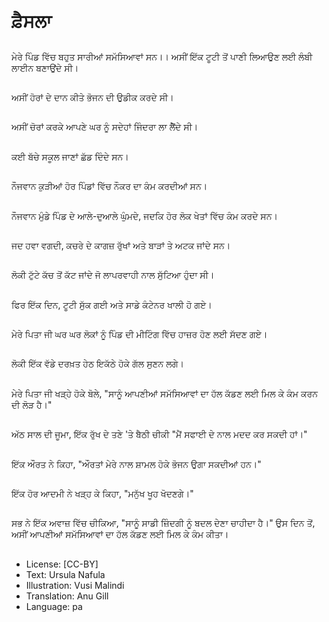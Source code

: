 # ਫ਼ੈਸਲਾ

##
ਮੇਰੇ ਪਿੰਡ ਵਿੱਚ ਬਹੁਤ ਸਾਰੀਆਂ ਸਮੱਸਿਆਵਾਂ ਸਨ।। ਅਸੀਂ ਇੱਕ ਟੂਟੀ ਤੋਂ ਪਾਣੀ ਲਿਆਉਣ ਲਈ ਲੰਬੀ ਲਾਈਨ ਬਣਾਉਂਦੇ ਸੀ।

##
ਅਸੀਂ ਹੋਰਾਂ ਦੇ ਦਾਨ ਕੀਤੇ ਭੋਜਨ ਦੀ ਉਡੀਕ ਕਰਦੇ ਸੀ।

##
ਅਸੀਂ ਚੋਰਾਂ ਕਰਕੇ ਆਪਣੇ ਘਰ ਨੂੰ ਸਦੇਹਾਂ ਜਿੰਦਰਾ ਲਾ ਲੈੋਂਦੇ ਸੀ।

##
ਕਈ ਬੱਚੇ ਸਕੂਲ ਜਾਣਾਂ ਛੱਡ ਦਿੰਦੇ ਸਨ।

##
ਨੌਜਵਾਨ ਕੁੜੀਆਂ ਹੋਰ ਪਿੰਡਾਂ ਵਿੱਚ ਨੌਕਰ ਦਾ ਕੰਮ ਕਰਦੀਆਂ ਸਨ।

##
ਨੌਜਵਾਨ ਮੁੰਡੇ ਪਿੰਡ ਦੇ ਆਲੇ-ਦੁਆਲੇ ਘੁੰਮਦੇ, ਜਦਕਿ ਹੋਰ ਲੋਕ ਖੇਤਾਂ ਵਿੱਚ ਕੰਮ ਕਰਦੇ ਸਨ।

##
ਜਦ ਹਵਾ ਵਗਦੀ, ਕਚਰੇ ਦੇ ਕਾਗਜ਼ ਰੁੱਖਾਂ ਅਤੇ ਬਾੜਾਂ ਤੇ ਅਟਕ ਜਾਂਦੇ ਸਨ।

##
ਲੋਕੀ ਟੁੱਟੇ ਕੱਚ ਤੋਂ ਕੱਟ ਜਾਂਦੇ ਜੋ ਲਾਪਰਵਾਹੀ ਨਾਲ ਸੁੱਟਿਆ ਹੁੰਦਾ ਸੀ।

##
ਫਿਰ ਇੱਕ ਦਿਨ, ਟੂਟੀ ਸੁੱਕ ਗਈ ਅਤੇ ਸਾਡੇ ਕੰਟੇਨਰ ਖਾਲੀ ਹੋ ਗਏ।

##
ਮੇਰੇ ਪਿਤਾ ਜੀ ਘਰ ਘਰ ਲੋਕਾਂ ਨੂੰ ਪਿੰਡ ਦੀ ਮੀਟਿੰਗ ਵਿੱਚ ਹਾਜ਼ਰ ਹੋਣ ਲਈ ਸੱਦਣ ਗਏ।

##
ਲੋਕੀ ਇੱਕ ਵੱਡੇ ਦਰਖ਼ਤ ਹੇਠ ਇਕੱਠੇ ਹੋਕੇ ਗੱਲ ਸੁਣਨ ਲਗੇ।

##
ਮੇਰੇ ਪਿਤਾ ਜੀ ਖੜ੍ਹੇ ਹੋਕੇ ਬੋਲੇ, "ਸਾਨੂੰ ਆਪਣੀਆਂ ਸਮੱਸਿਆਵਾਂ ਦਾ ਹੱਲ ਕੱਡਣ ਲਈ ਮਿਲ ਕੇ ਕੰਮ ਕਰਨ ਦੀ ਲੋੜ ਹੈ।"

##
ਅੱਠ ਸਾਲ ਦੀ ਜੂਮਾ, ਇੱਕ ਰੁੱਖ ਦੇ ਤਣੇ 'ਤੇ ਬੈਠੀ ਚੀਕੀ "ਮੈਂ ਸਫਾਈ ਦੇ ਨਾਲ ਮਦਦ ਕਰ ਸਕਦੀ ਹਾਂ।"

##
ਇੱਕ ਔਰਤ ਨੇ ਕਿਹਾ, "ਔਰਤਾਂ ਮੇਰੇ ਨਾਲ ਸ਼ਾਮਲ ਹੋਕੇ ਭੋਜਨ ਉਗਾ ਸਕਦੀਆਂ ਹਨ।"

##
ਇੱਕ ਹੋਰ ਆਦਮੀ ਨੇ ਖੜ੍ਹ ਕੇ ਕਿਹਾ, "ਮਨੁੱਖ ਖੂਹ ਖੋਦਣਗੇ।"

##
ਸਭ ਨੇ ਇੱਕ ਅਵਾਜ਼ ਵਿੱਚ ਚੀਕਿਆ, "ਸਾਨੂੰ ਸਾਡੀ ਜ਼ਿੰਦਗੀ ਨੂੰ ਬਦਲ ਦੇਣਾ ਚਾਹੀਦਾ ਹੈ।" ਉਸ ਦਿਨ ਤੋਂ, ਅਸੀਂ ਆਪਣੀਆਂ ਸਮੱਸਿਆਵਾਂ ਦਾ ਹੱਲ ਕੱਡਣ ਲਈ ਮਿਲ ਕੇ ਕੰਮ ਕੀਤਾ।

##
* License: [CC-BY]
* Text: Ursula Nafula
* Illustration: Vusi Malindi
* Translation: Anu Gill
* Language: pa
